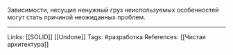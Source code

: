 Зависимости, несущие ненужный груз неиспользуемых особенностей могут стать причиной неожиданных проблем. 
___
Links: [[SOLID]] [[Undone]]
Tags: #разработка 
References: [[Чистая архитектура]]